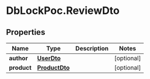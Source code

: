 # DbLockPoc.ReviewDto

## Properties
Name | Type | Description | Notes
------------ | ------------- | ------------- | -------------
**author** | [**UserDto**](UserDto.md) |  | [optional] 
**product** | [**ProductDto**](ProductDto.md) |  | [optional] 


